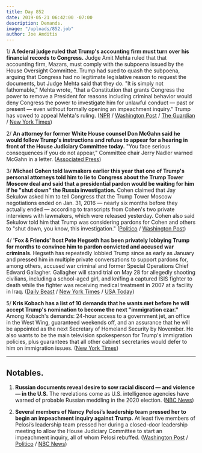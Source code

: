 ```yaml
---
title: Day 852
date: 2019-05-21 06:42:00 -07:00
description: Demands.
image: "/uploads/852.job"
author: Joe Amditis
---
```


1/ **A federal judge ruled that Trump's accounting firm must turn over his financial records to Congress.** Judge Amit Mehta ruled that that accounting firm, Mazars, must comply with the subpoena issued by the House Oversight Committee. Trump had sued to quash the subpoena, arguing that Congress had no legitimate legislative reason to request the documents, but Judge Mehta said that they do. "It is simply not fathomable," Mehta wrote, "that a Constitution that grants Congress the power to remove a President for reasons including criminal behavior would deny Congress the power to investigate him for unlawful conduct — past or present — even without formally opening an impeachment inquiry." Trump has vowed to appeal Mehta's ruling. ([NPR](http://) / [Washington Post](https://www.washingtonpost.com/local/legal-issues/us-judge-denies-trump-bid-to-quash-house-subpoena-for-years-of-financial-records/2019/05/20/74e45880-7b21-11e9-8bb7-0fc796cf2ec0_story.html?noredirect=on) / [The Guardian](https://www.theguardian.com/us-news/live/2019/may/20/trump-news-today-live-fox-news-interview-pete-buttigieg-justin-amash-2020-latest-updates) / [New York Times](https://www.nytimes.com/2019/05/20/us/politics/mcgahn-trump-congress.html))

2/ **An attorney for former White House counsel Don McGahn said he would follow Trump's instructions and refuse to appear for a hearing in front of the House Judiciary Committee today.** "You face serious consequences if you do not appear," Committee chair Jerry Nadler warned McGahn in a letter. ([Associated Press](https://apnews.com/6384c08d99de4bfa982cdd5065f63434))

3/ **Michael Cohen told lawmakers earlier this year that one of Trump's personal attorneys told him to lie to Congress about the Trump Tower Moscow deal and said that a presidential pardon would be waiting for him if he "shut down" the Russia investigation.** Cohen claimed that Jay Sekulow asked him to tell Congress that the Trump Tower Moscow negotiations ended on Jan. 31, 2016 — nearly six months before they actually ended — according to transcripts from Cohen's two private interviews with lawmakers, which were released yesterday. Cohen also said Sekulow told him that Trump was considering pardons for Cohen and others to "shut down, you know, this investigation." ([Politico](https://www.politico.com/story/2019/05/20/michael-cohen-told-lawmakers-that-trumps-attorney-asked-him-to-give-false-testimony-1336076) / [Washington Post](https://www.washingtonpost.com/politics/cohen-told-lawmakers-trump-attorney-jay-sekulow-instructed-him-to-falsely-claim-moscow-project-ended-in-january-2016/2019/05/20/e98c6a5e-7b0f-11e9-8bb7-0fc796cf2ec0_story.html?noredirect=on))

4/ **'Fox & Friends' host Pete Hegseth has been privately lobbying Trump for months to convince him to pardon convicted and accused war criminals**. Hegseth has repeatedly lobbied Trump since as early as January and pressed him in multiple private conversations to support pardons for, among others, accused war criminal and former Special Operations Chief Edward Gallagher. Gallagher will stand trial on May 28 for allegedly shooting civilians, including a school-aged girl, and knifing a captured ISIS fighter to death while the fighter was receiving medical treatment in 2007 at a facility in Iraq. ([Daily Beast](https://www.thedailybeast.com/fox-and-friends-host-pete-hegseth-privately-lobbied-trump-to-pardon-accused-war-criminals) / [New York Times](https://www.nytimes.com/2019/05/18/us/trump-pardons-war-crimes.html?smid=tw-nytimes&smtyp=cur) / [USA Today](https://www.usatoday.com/story/news/politics/2019/05/20/trump-pardons-war-crime-cases/3732814002/))

5/ **Kris Kobach has a list of 10 demands that he wants met before he will accept Trump's nomination to become the next "immigration czar."** Among Kobach's demands: 24-hour access to a government jet, an office in the West Wing, guaranteed weekends off, and an assurance that he will be appointed as the next Secretary of Homeland Security by November. He also wants to be the main television spokesperson for Trump's immigration policies, plus guarantees that all other cabinet secretaries would defer to him on immigration issues. ([New York Times](https://www.nytimes.com/2019/05/20/us/politics/kris-kobach-trump.html))

---

## Notables.

1. **Russian documents reveal desire to sow racial discord — and violence — in the U.S.** The revelations come as U.S. intelligence agencies have warned of probable Russian meddling in the 2020 election. ([NBC News](https://www.nbcnews.com/news/world/russian-documents-reveal-desire-sow-racial-discord-violence-u-s-n1008051))

2. **Several members of Nancy Pelosi’s leadership team pressed her to begin an impeachment inquiry against Trump.** At least five members of Pelosi’s leadership team pressed her during a closed-door leadership meeting to allow the House Judiciary Committee to start an impeachment inquiry, all of whom Pelosi rebuffed. ([Washington Post](https://www.washingtonpost.com/politics/pelosis-leadership-team-rebels-on-impeachment-presses-her-to-begin-an-inquiry/2019/05/20/263c11de-7b5b-11e9-a66c-d36e482aa873_story.html?noredirect=on) / [Politico](https://www.politico.com/story/2019/05/20/nancy-pelosi-impeachment-1336587) / [NBC News](https://www.nbcnews.com/politics/congress/key-democrats-press-pelosi-move-forward-impeachment-inquiry-n1008141))